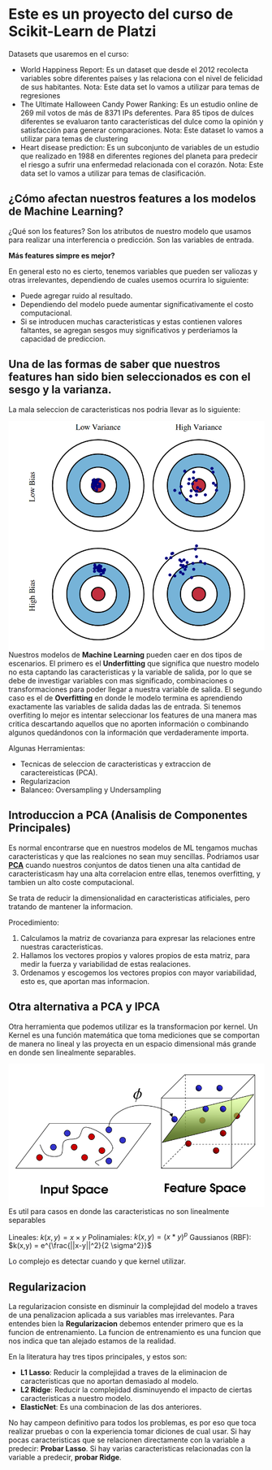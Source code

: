 # Este es un proyecto del curso de Scikit-Learn de Platzi

Datasets que usaremos en el curso:

- World Happiness Report: Es un dataset que desde el 2012 recolecta variables sobre diferentes países y las relaciona con el nivel de felicidad de sus habitantes. Nota: Este data set lo vamos a utilizar para temas de regresiones
- The Ultimate Halloween Candy Power Ranking: Es un estudio online de 269 mil votos de más de 8371 IPs deferentes. Para 85 tipos de dulces diferentes se evaluaron tanto características del dulce como la opinión y satisfacción para generar comparaciones. Nota: Este dataset lo vamos a utilizar para temas de clustering
- Heart disease prediction: Es un subconjunto de variables de un estudio que realizado en 1988 en diferentes regiones del planeta para predecir el riesgo a sufrir una enfermedad relacionada con el corazón. Nota: Este data set lo vamos a utilizar para temas de clasificación.

## **¿Cómo afectan nuestros features a los modelos de Machine Learning?**

¿Qué son los features? Son los atributos de nuestro modelo que usamos para realizar una interferencia o predicción. Son las variables de entrada.

**Más features simpre es mejor?**

En general esto no es cierto, tenemos variables que pueden ser valiozas y otras irrelevantes, dependiendo de cuales usemos ocurrira lo siguiente:

- Puede agregar ruido al resultado.
- Dependiendo del modelo puede aumentar significativamente el costo computacional.
- Si se introducen muchas caracteristicas y estas contienen valores faltantes, se agregan sesgos muy significativos y perderiamos la capacidad de prediccion.

## **Una de las formas de saber que nuestros features han sido bien seleccionados es con el sesgo y la varianza.**

La mala seleccion de caracteristicas nos podria llevar as lo siguiente:

<img src="/Images/Markdown/var_bias.png"
     alt="Markdown Monster icon"
     style="float: left; margin-right: 10px;" />

Nuestros modelos de **Machine Learning** pueden caer en dos tipos de escenarios. El primero es el **Underfitting** que significa que nuestro modelo no esta captando las caracteristicas y la variable de salida, por lo que se debe de investigar variables con mas significado, combinaciones o transformaciones para poder llegar a nuestra variable de salida. El segundo caso es el de **Overfitting** en donde le modelo termina es aprendiendo exactamente las variables de salida dadas las de entrada.  Si tenemos overfiting lo mejor es intentar seleccionar los features de una manera mas critica descartando aquellos que no aporten información o combinando algunos quedándonos con la información que verdaderamente importa.

Algunas Herramientas:

- Tecnicas de seleccion de caracteristicas y extraccion de caractereisticas (PCA).
- Regularizacion
- Balanceo: Oversampling y Undersampling

## Introduccion a PCA (Analisis de Componentes Principales)

Es normal encontrarse que en nuestros modelos de ML tengamos muchas caracteristicas y que las realciones no sean muy sencillas. Podriamos usar [**PCA**](https://www.youtube.com/watch?v=AniiwysJ-2Y&t=1117s) cuando nuestros conjuntos de datos tienen una alta cantidad de caracteristicasm hay una alta correlacion entre ellas, tenemos overfitting, y tambien un  alto coste computacional.

Se trata de reducir la dimensionalidad en caracteristicas atificiales, pero tratando de mantener la informacion.

Procedimiento:

1. Calculamos la matriz de covarianza para expresar las relaciones entre nuestras caracteristicas.
2. Hallamos los vectores propios y valores propios de esta matriz, para medir la fuerza y variabilidad de estas realaciones.
3. Ordenamos y escogemos los vectores propios con mayor variabilidad, esto es, que aportan mas informacion.

## **Otra alternativa a PCA y IPCA**

Otra herramienta que podemos utilizar es la transformacion por kernel. Un Kernel es una función matemática que toma mediciones que se comportan de manera no lineal y las proyecta en un espacio dimensional más grande en donde sen linealmente separables.

<img src="/Images/Markdown/kernel_transf.png"
     alt="Transformacion de kernel"
     style="float: left; margin-right: 10px;" />

Es util para casos en donde las caracteristicas no son linealmente separables

Lineales: $k(x,y) = x \times y$
Polinamiales: $k(x,y) = (x * y)^p$
Gaussianos (RBF): $k(x,y) = e^{\frac{||x-y||^2}{2 \sigma^2}}$

Lo complejo es detectar cuando y que kernel utilizar.

## Regularizacion

La regularizacion consiste en disminuir la complejidad del modelo a traves de una penalizacion aplicada a sus variables mas irrelevantes. Para entendes bien la **Regularizacion** debemos entender primero que es la funcion de entrenamiento. La funcion de entrenamiento es una funcion que nos indica que tan alejado estamos de la realidad.

En la literatura hay tres tipos principales, y estos son:

- **L1 Lasso**: Reducir la complejidad a traves de la eliminacion de caracteristicas que no aportan demasiado al modelo.
- **L2 Ridge**: Reducir la complejidad disminuyendo el impacto de ciertas caracteristicas a nuestro modelo.
- **ElasticNet**: Es una combinacion de las dos anteriores.

No hay campeon definitivo para todos los problemas, es por eso que toca realizar pruebas o con la experiencia tomar diciones de cual usar. Si hay pocas caracteristicas que se relacionen directamente con la variable a predecir: **Probar Lasso**. Si hay varias caracteristicas relacionadas con la variable a predecir, **probar Ridge**.
